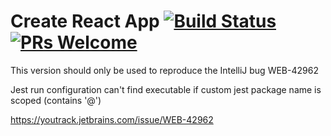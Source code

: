 # Create React App [![Build Status](https://dev.azure.com/facebook/create-react-app/_apis/build/status/facebook.create-react-app?branchName=master)](https://dev.azure.com/facebook/create-react-app/_build/latest?definitionId=1&branchName=master) [![PRs Welcome](https://img.shields.io/badge/PRs-welcome-green.svg)](https://github.com/facebook/create-react-app/blob/master/CONTRIBUTING.md)

This version should only be used to reproduce the IntelliJ bug WEB-42962

Jest run configuration can't find executable if custom jest package name is scoped (contains '@')

https://youtrack.jetbrains.com/issue/WEB-42962
